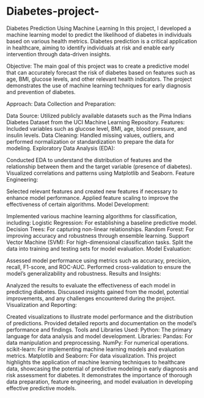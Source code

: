 # Diabetes-project-

Diabetes Prediction Using Machine Learning
In this project, I developed a machine learning model to predict the likelihood of diabetes in individuals based on various health metrics. Diabetes prediction is a critical application in healthcare, aiming to identify individuals at risk and enable early intervention through data-driven insights.

Objective:
The main goal of this project was to create a predictive model that can accurately forecast the risk of diabetes based on features such as age, BMI, glucose levels, and other relevant health indicators. The project demonstrates the use of machine learning techniques for early diagnosis and prevention of diabetes.

Approach:
Data Collection and Preparation:

Data Source: Utilized publicly available datasets such as the Pima Indians Diabetes Dataset from the UCI Machine Learning Repository.
Features: Included variables such as glucose level, BMI, age, blood pressure, and insulin levels.
Data Cleaning: Handled missing values, outliers, and performed normalization or standardization to prepare the data for modeling.
Exploratory Data Analysis (EDA):

Conducted EDA to understand the distribution of features and the relationship between them and the target variable (presence of diabetes).
Visualized correlations and patterns using Matplotlib and Seaborn.
Feature Engineering:

Selected relevant features and created new features if necessary to enhance model performance.
Applied feature scaling to improve the effectiveness of certain algorithms.
Model Development:

Implemented various machine learning algorithms for classification, including:
Logistic Regression: For establishing a baseline predictive model.
Decision Trees: For capturing non-linear relationships.
Random Forest: For improving accuracy and robustness through ensemble learning.
Support Vector Machine (SVM): For high-dimensional classification tasks.
Split the data into training and testing sets for model evaluation.
Model Evaluation:

Assessed model performance using metrics such as accuracy, precision, recall, F1-score, and ROC-AUC.
Performed cross-validation to ensure the model’s generalizability and robustness.
Results and Insights:

Analyzed the results to evaluate the effectiveness of each model in predicting diabetes.
Discussed insights gained from the model, potential improvements, and any challenges encountered during the project.
Visualization and Reporting:

Created visualizations to illustrate model performance and the distribution of predictions.
Provided detailed reports and documentation on the model’s performance and findings.
Tools and Libraries Used:
Python: The primary language for data analysis and model development.
Libraries:
Pandas: For data manipulation and preprocessing.
NumPy: For numerical operations.
scikit-learn: For implementing machine learning models and evaluation metrics.
Matplotlib and Seaborn: For data visualization.
This project highlights the application of machine learning techniques to healthcare data, showcasing the potential of predictive modeling in early diagnosis and risk assessment for diabetes. It demonstrates the importance of thorough data preparation, feature engineering, and model evaluation in developing effective predictive models.

